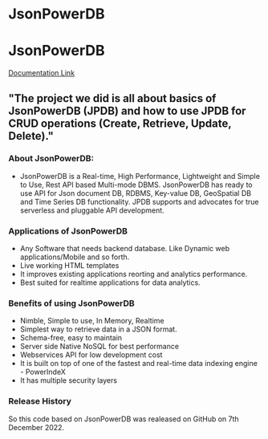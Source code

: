 # JsonPowerDB
# JsonPowerDB 

[Documentation Link](http://login2explore.com/jpdb/docs.html)

## "The project we did  is all about basics of JsonPowerDB (JPDB) and how to use JPDB for CRUD operations (Create, Retrieve, Update, Delete)." 

### About JsonPowerDB:

- JsonPowerDB is a Real-time, High Performance, Lightweight and Simple to Use, Rest API based Multi-mode DBMS. JsonPowerDB has ready to use API for Json document DB, RDBMS, Key-value DB, GeoSpatial DB and Time Series DB functionality. JPDB supports and advocates for true serverless and pluggable API development.

### Applications of JsonPowerDB
- Any Software that needs backend database. Like Dynamic web applications/Mobile and so forth.
- Live working HTML templates
- It improves existing applications reorting and analytics performance.
- Best suited for realtime applications for data analytics.


### Benefits of using JsonPowerDB
- Nimble, Simple to use, In Memory, Realtime
- Simplest way to retrieve data in a JSON format.
- Schema-free, easy to maintain
- Server side  Native NoSQL for best performance
- Webservices API for low development cost
- It is built on top of one of the fastest and real-time data indexing engine - PowerIndeX
- It has multiple security layers


### Release History 

So this code based on JsonPowerDB was realeased on GitHub on 7th December 2022.
